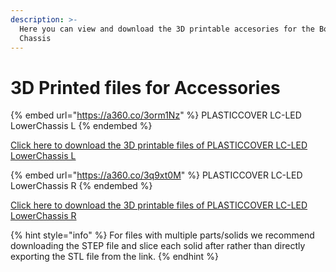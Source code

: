 ```yaml
---
description: >-
  Here you can view and download the 3D printable accesories for the Bottom
  Chassis
---
```


# 3D Printed files for Accessories

{% embed url="https://a360.co/3orm1Nz" %}
PLASTICCOVER LC-LED LowerChassis L
{% endembed %}

[Click here to download the 3D printable files of PLASTICCOVER LC-LED LowerChassis L](https://a360.co/3orm1Nz)



{% embed url="https://a360.co/3q9xt0M" %}
PLASTICCOVER LC-LED LowerChassis R
{% endembed %}

[Click here to download the 3D printable files of PLASTICCOVER LC-LED LowerChassis R](https://a360.co/3q9xt0M)

{% hint style="info" %}
For files with multiple parts/solids we recommend downloading the STEP file and slice each solid after rather than directly exporting the STL file from the link.
{% endhint %}
